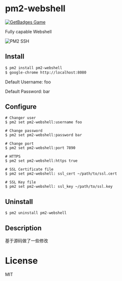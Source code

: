 # pm2-webshell

[![GetBadges Game](https://pm2-hive-pm2-webshell.getbadges.io/shield/company/pm2-hive-pm2-webshell)](https://pm2-hive-pm2-webshell.getbadges.io/?ref=shield-game)

Fully capable Webshell

![PM2 SSH](https://github.com/pm2-hive/pm2-webshell/raw/master/preview.png)

## Install

```bash
$ pm2 install pm2-webshell
$ google-chrome http://localhost:8080
```

Default Username: foo

Default Password: bar

## Configure

```
# Changer user
$ pm2 set pm2-webshell:username foo

# Change password
$ pm2 set pm2-webshell:password bar

# Change port
$ pm2 set pm2-webshell:port 7890

# HTTPS
$ pm2 set pm2-webshell:https true

# SSL Certificate file
$ pm2 set pm2-webshell: ssl_cert ~/path/to/ssl.cert

# SSL Key file 
$ pm2 set pm2-webshell: ssl_key ~/path/to/ssl.key
````

## Uninstall

```bash
$ pm2 uninstall pm2-webshell
```

## Description
基于源码做了一些修改

# License

MIT
